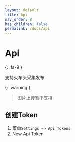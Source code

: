 ```yaml
---
layout: default
title: Api
nav_order: 8
has_children: false
permalink: /docs/api
---
```


# Api
{: .fs-9 }

支持火车头采集发布

{: .warning }
> 图片上传暂不支持

## 创建Token

1. 菜单`Settings => Api Tokens`
2. New Api Token

